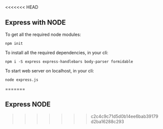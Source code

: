 <<<<<<< HEAD
## Express with NODE

To get all the required node modules:

```
npm init
```
To install all the required dependencies, in your cli:

```
npm i -S express express-handlebars body-parser formidable
```

To start web server on localhost, in your cli:
```
node express.js
```


=======
## Express NODE
>>>>>>> c2c4c9c71d5d0b14ee6bab39179d2ba16288c293
